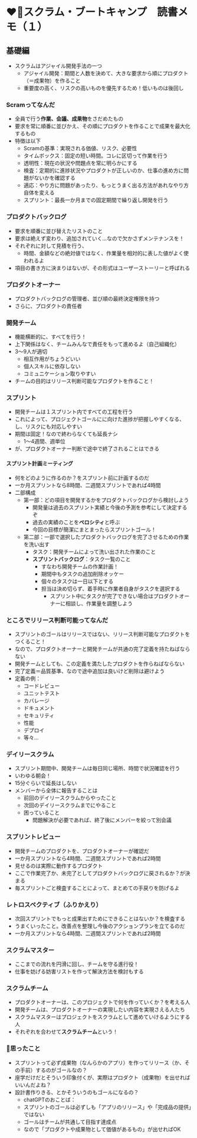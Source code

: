 # ❤️‍🔥スクラム・ブートキャンプ　読書メモ（１）

## 基礎編

- スクラムはアジャイル開発手法の一つ
  - アジャイル開発：期間と人数を決めて、大きな要求から順にプロダクト（＝成果物）を作ること
  - 重要度の高く、リスクの高いものを優先するため！低いものは後回し

### Scramってなんだ

- 全員で行う**作業、会議、成果物**をさだめたもの
- 要求を常に順番に並びかえ、その順にプロダクトを作ることで成果を最大化するもの
- 特徴は以下
  - Scramの基準：実現される価値、リスク、必要性
  - タイムボックス：固定の短い時間。コレに区切って作業を行う
  - 透明性：現在の状況や問題点を常に明らかにする
  - 検査：定期的に進捗状況やプロダクトが正しいのか、仕事の進め方に問題がないかを確認する
  - 適応：やり方に問題があったり、もっとうまく出る方法があれなやり方自体を変える
  - スプリント：最長一か月までの固定期間で繰り返し開発を行う
  
### プロダクトバックログ

- 要求を順番に並び替えたリストのこと
- 要求は絶えず変わり、追加されていく…なので欠かさずメンテナンスを！
- それぞれに対して見積を行う、
  - 時間、金額などの絶対値ではなく、作業量を相対的に表した値がよく使われるよ
- 項目の書き方に決まりはないが、その形式はユーザーストーリーと呼ばれる

### プロダクトオーナー

- プロダクトバックログの管理者、並び順の最終決定権限を持つ
- さらに、プロダクトの責任者

### 開発チーム

- 機能横断的に、すべてを行う！
- 上下関係はなく、チームみんなで責任をもって進めるよ（自己組織化）
- 3～9人が適切
  - 相互作用がちょうどいい
  - 個人スキルに依存しない
  - コミュニケーション取りやすい
- チームの目的はリリース判断可能なプロダクトを作ること！
 
### スプリント

- 開発チームは１スプリント内ですべての工程を行う
- これによって、プロジェクトゴールにに向けた進捗が把握しやすくなる、し、リスクにも対応しやすい
- 期間は固定！なので終わらなくても延長ナシ
  - 1～4週間、週単位
- が、プロダクトオーナー判断で途中で終了されることはできる

#### スプリント計画ミーティング

- 何をどのように作るのか？をスプリント前に計画するのだ
- 一か月スプリントなら8時間、二週間スプリントであれば4時間
- 二部構成
  - 第一部：どの項目を開発するかをプロダクトバックログから検討しよう
    - 開発量は過去のスプリント実績と今後の予測を参考にして決定するぞ
    - 過去の実績のことを**ペロシティ**と呼ぶ
    - 今回の目標が簡潔にまとまったらスプリントゴール！
  - 第二部：一部で選択したプロダクトバックログを完了させるための作業を洗い出す
    - タスク：開発チームによって洗い出された作業のこと
    - **スプリントバックログ**：タスク一覧のこと
      - すなわち開発チームの作業計画！
      - 期間中もタスクの追加削除オッケー
      - 個々のタスクは一日以下とする
      - 担当は決め切らず、着手時に作業者自身がタスクを選択する
        - スプリント中にタスクが完了できない場合はプロダクトオーナーに相談し、作業量を調整しよう

### ところでリリース判断可能ってなんだ

- スプリントのゴールはリリースではない、リリース判断可能なプロダクトをつくること！
- なので、プロダクトオーナーと開発チームが共通の完了定義を持たねばならない
- 開発チームとしても、この定義を満たしたプロダクトを作らねばならない
- 完了定義＝品質基準、なので途中追加は良いけど削除は避けよう
- 定義の例：
  - コードレビュー
  - ユニットテスト
  - カバレージ
  - ドキュメント
  - セキュリティ
  - 性能
  - デプロイ
  - 等々…

### デイリースクラム

- スプリント期間中、開発チームは毎日同じ場所、時間で状況確認を行う
- いわゆる朝会！
- 15分ぐらいで延長はしない
- メンバーから全体に報告することは
  - 前回のデイリースクラムからやったこと
  - 次回のデイリースクラムまでにやること
  - 困っていること
    - 問題解決が必要であれば、終了後にメンバーを絞って別会議
  
### スプリントレビュー

- 開発チームのプロダクトを、プロダクトオーナーが確認だ
- 一か月スプリントなら4時間、二週間スプリントであれば2時間
- 見せるのは実際に動作するプロダクト
- ここで作業完了か、未完了としてプロダクトバックログに戻されるか？が決まる
- 毎スプリントごと検査することによって、まとめての手戻りを防げるよ

### レトロスペクティブ（ふりかえり）

- 次回スプリントでもっと成果出すためにできることはないか？を検査する
- うまくいったこと。改善点を整理し今後のアクションプランを立てるのだ
- 一か月スプリントなら4時間、二週間スプリントであれば2時間

### スクラムマスター

- ここまでの流れを円滑に回し、チームを守る進行役！
- 仕事を妨げる妨害リストを作って解決方法を検討もする

### スクラムチーム

- プロダクトオーナーは、このプロジェクトで何を作っていくか？を考える人
- 開発チームは、プロダクトオーナーの実現したい内容を実現さえる人たち
- スクラムマスターはプロジェクトをスクラムとして進めていけるようにする人
- それぞれを合わせて**スクラムチーム**という！

### 🐧思ったこと

- スプリントって必ず成果物（なんらかのアプリ）を作ってリリース（か、その手前）するのがゴールなの？
- 座学だけだとそういう印象付くが、実際はプロダクト（成果物）を出せればいいんだよね？
- 設計書作りきる、とかそういうのもゴールになるの？
  - chatGPTのおことば：
  - スプリントのゴールは必ずしも「アプリのリリース」や「完成品の提供」ではない
  - ゴールはチームが共通して目指す達成点
  - なので「プロダクトや成果物として価値があるもの」が出せればOK